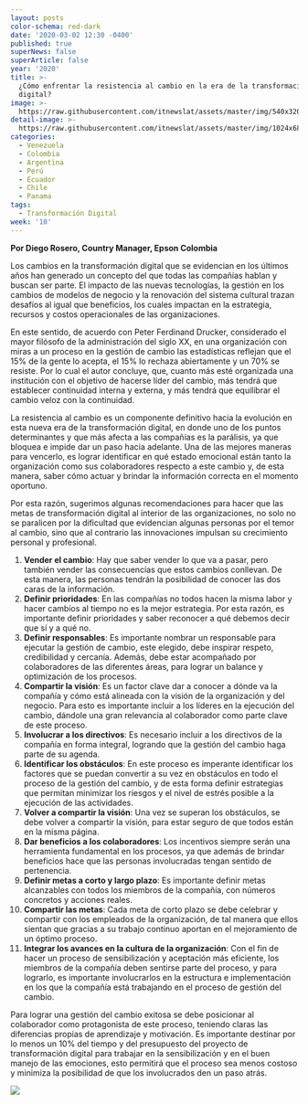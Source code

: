 ```yaml
---
layout: posts
color-schema: red-dark
date: '2020-03-02 12:30 -0400'
published: true
superNews: false
superArticle: false
year: '2020'
title: >-
  ¿Cómo enfrentar la resistencia al cambio en la era de la transformación
  digital?
image: >-
  https://raw.githubusercontent.com/itnewslat/assets/master/img/540x320/TransformacionDigital-p.jpg
detail-image: >-
  https://raw.githubusercontent.com/itnewslat/assets/master/img/1024x680/TransformacionDigital-g.jpg
categories:
  - Venezuela
  - Colombia
  - Argentina
  - Perú
  - Ecuador
  - Chile
  - Panama
tags:
  - Transformación Digital
week: '10'
---
```

**Por Diego Rosero, Country Manager, Epson Colombia**

Los cambios en la transformación digital que se evidencian en los últimos años han generado un concepto del que todas las compañías hablan y buscan ser parte. El impacto de las nuevas tecnologías, la gestión en los cambios de modelos de negocio y la renovación del sistema cultural trazan desafíos al igual que beneficios, los cuales impactan en la estrategia, recursos y costos operacionales de las organizaciones. 

En este sentido, de acuerdo con Peter Ferdinand Drucker, considerado el mayor filósofo de la administración del siglo XX, en una organización con miras a un proceso en la gestión de cambio las estadísticas reflejan que el 15% de la gente lo acepta, el 15% lo rechaza abiertamente y un 70% se resiste.  Por lo cual el autor concluye, que, cuanto más esté organizada una institución con el objetivo de hacerse líder del cambio, más tendrá que establecer continuidad interna y externa, y más tendrá que equilibrar el cambio veloz con la continuidad.

La resistencia al cambio es un componente definitivo hacia la evolución en esta nueva era de la transformación digital, en donde uno de los puntos determinantes y que más afecta a las compañías es la parálisis, ya que bloquea e impide dar un paso hacia adelante. Una de las mejores maneras para vencerlo, es lograr identificar en qué estado emocional están tanto la organización como sus colaboradores respecto a este cambio y, de esta manera, saber cómo actuar y brindar la información correcta en el momento oportuno.

Por esta razón, sugerimos algunas recomendaciones para hacer que las metas de transformación digital al interior de las organizaciones, no solo no se paralicen por la dificultad que evidencian algunas personas por el temor al cambio, sino que al contrario las innovaciones impulsan su crecimiento personal y profesional.

1.	**Vender el cambio**: Hay que saber vender lo que va a pasar, pero también vender las consecuencias que estos cambios conllevan. De esta manera, las personas tendrán la posibilidad de conocer las dos caras de la información.
2.	**Definir prioridades**: En las compañías no todos hacen la misma labor y hacer cambios al tiempo no es la mejor estrategia. Por esta razón, es importante definir prioridades y saber reconocer a qué debemos decir que sí y a qué no.
3.	**Definir responsables**: Es importante nombrar un responsable para ejecutar la gestión de cambio, este elegido, debe inspirar respeto, credibilidad y cercanía. Además, debe estar acompañado por colaboradores de las diferentes áreas, para lograr un balance y optimización de los procesos. 
4.	**Compartir la visión**: Es un factor clave dar a conocer a dónde va la compañía y cómo está alineada con la visión de la organización y del negocio. Para esto es importante incluir a los líderes en la ejecución del cambio, dándole una gran relevancia al colaborador como parte clave de este proceso.
5.	**Involucrar a los directivos**: Es necesario incluir a los directivos de la compañía en forma integral, logrando que la gestión del cambio haga parte de su agenda.
6.	**Identificar los obstáculos**: En este proceso es imperante identificar los factores que se puedan convertir a su vez en obstáculos en todo el proceso de la gestión del cambio, y de esta forma definir estrategias que permitan minimizar los riesgos y el nivel de estrés posible a la ejecución de las actividades.
7.	**Volver a compartir la visión**: Una vez se superan los obstáculos, se debe volver a compartir la visión, para estar seguro de que todos están en la misma página.
8.	**Dar beneficios a los colaboradores**: Los incentivos siempre serán una herramienta fundamental en los procesos, ya que además de brindar beneficios hace que las personas involucradas tengan sentido de pertenencia.
9.	**Definir metas a corto y largo plazo**: Es importante definir metas alcanzables con todos los miembros de la compañía, con números concretos y acciones reales.
10.	**Compartir las metas**: Cada meta de corto plazo se debe celebrar y compartir con los empleados de la organización, de tal manera que ellos sientan que gracias a su trabajo continuo aportan en el mejoramiento de un óptimo proceso.
11.	**Integrar los avances en la cultura de la organización**: Con el fin de hacer un proceso de sensibilización y aceptación más eficiente, los miembros de la compañía deben sentirse parte del proceso, y para lograrlo, es importante involucrarlos en la estructura e implementación en los que la compañía está trabajando en el proceso de gestión del cambio.

Para lograr una gestión del cambio exitosa se debe posicionar al colaborador como protagonista de este proceso, teniendo claras las diferencias propias de aprendizaje y motivación. Es importante destinar por lo menos un 10% del tiempo y del presupuesto del proyecto de transformación digital para trabajar en la sensibilización y en el buen manejo de las emociones, esto permitirá que el proceso sea menos costoso y minimiza la posibilidad de que los involucrados den un paso atrás.

<img src="https://tracker.metricool.com/c3po.jpg?hash=56f88a41e39ab42c063cc51676587a04"/>